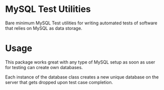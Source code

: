 # MySQL Test Utilities 
Bare minimum MySQL Test utilities for writing automated tests of software that relies on MySQL as data storage.

# Usage
This package works great with any type of MySQL setup as soon as user for testing can create own databases.

Each instance of the database class creates a new unique database on the server that gets dropped upon test case completion.


 